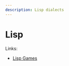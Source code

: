 ```yaml
---
description: Lisp dialects
---
```


# Lisp

Links:

* [Lisp Games](https://github.com/lispgames/lispgames.github.io/wiki)

